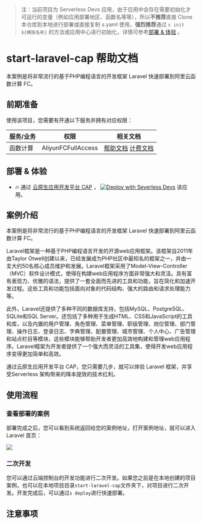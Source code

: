 
> 注：当前项目为 Serverless Devs 应用，由于应用中会存在需要初始化才可运行的变量（例如应用部署地区、函数名等等），所以**不推荐**直接 Clone 本仓库到本地进行部署或直接复制 s.yaml 使用，**强烈推荐**通过 `s init ${模版名称}` 的方法或应用中心进行初始化，详情可参考[部署 & 体验](#部署--体验) 。

# start-laravel-cap 帮助文档

<description>

本案例是将非常流行的基于PHP编程语言的开发框架 Laravel 快速部署到阿里云函数计算 FC。

</description>




## 前期准备

使用该项目，您需要有开通以下服务并拥有对应权限：

<service>



| 服务/业务 |  权限  | 相关文档 |
| --- |  --- | --- |
| 函数计算 |  AliyunFCFullAccess | [帮助文档](https://help.aliyun.com/product/2508973.html) [计费文档](https://help.aliyun.com/document_detail/2512928.html) |

</service>

<remark>



</remark>

<disclaimers>



</disclaimers>

## 部署 & 体验

<appcenter>
   
- :fire: 通过 [云原生应用开发平台 CAP](https://devs.console.aliyun.com/applications/create?template=start-laravel-cap) ，
  [![Deploy with Severless Devs](https://img.alicdn.com/imgextra/i1/O1CN01w5RFbX1v45s8TIXPz_!!6000000006118-55-tps-95-28.svg)](https://devs.console.aliyun.com/applications/create?template=start-laravel-cap) 该应用。
   
</appcenter>


## 案例介绍

<appdetail id="flushContent">

本案例是将非常流行的基于PHP编程语言的开发框架 Laravel 快速部署到阿里云函数计算 FC。

Laravel框架是一种基于PHP编程语言开发的开源web应用框架。该框架自2011年由Taylor Otwell创建以来，已经发展成为PHP社区中最知名的框架之一，并由一支大约50名核心成员维护和发展。Laravel框架采用了Model-View-Controller（MVC）软件设计模式，使得在构建web应用程序方面非常强大和灵活。具有富有表现力、优雅的语法，提供了一套全面而先进的工具和功能，旨在简化和加速开发过程。这些工具和功能包括面向对象的代码结构、强大的路由和请求处理能力等。

此外，Laravel还提供了多种不同的数据库支持，包括MySQL、PostgreSQL、SQLite和SQL Server。还包括了多种用于生成HTML、CSS和JavaScript的工具和库，以及内置的用户管理、角色管理、菜单管理、职级管理、岗位管理、部门管理、操作日志、登录日志、字典管理、配置管理、城市管理、个人中心、广告管理和站点栏目等模块，这些模块能够帮助开发者更加高效地构建和管理web应用程序。Laravel框架为开发者提供了一个强大而灵活的工具集，使得开发web应用程序变得更加简单和高效。

通过云原生应用开发平台 CAP，您只需要几步，就可以体验 Laravel 框架，并享受Serverless 架构带来的降本提效的技术红利。


</appdetail>

## 使用流程

<usedetail id="flushContent">

### 查看部署的案例
部署完成之后，您可以看到系统返回给您的案例地址，打开案例地址，就可以进入 Laravel 首页：

![](https://img.alicdn.com/imgextra/i4/O1CN01zFNnFg24O5t2dI6V9_!!6000000007380-0-tps-2708-1300.jpg)

### 二次开发

您可以通过云端控制台的开发功能进行二次开发。如果您之前是在本地创建的项目案例，也可以在本地项目目录`start-laravel-cap`文件夹下，对项目进行二次开发。开发完成后，可以通过`s deploy`进行快速部署。

</usedetail>

## 注意事项

<matters id="flushContent">
</matters>

